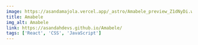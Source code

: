 ```yaml
---
image: https://asandamajola.vercel.app/_astro/Amabele_preview_Z1dNyDi.webp
title: Amabele
img_alt: Amabele
link: https://asandahdevs.github.io/Amabele/
tags: ['React', 'CSS', 'JavaScript']
---
```

